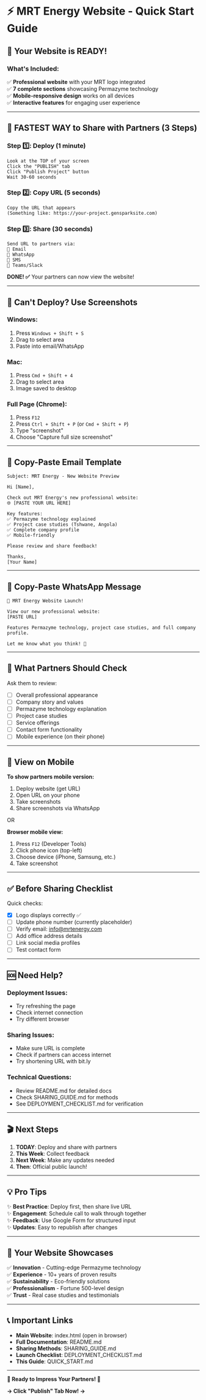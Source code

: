 # ⚡ MRT Energy Website - Quick Start Guide

## 🎉 Your Website is READY!

### What's Included:
✅ **Professional website** with your MRT logo integrated  
✅ **7 complete sections** showcasing Permazyme technology  
✅ **Mobile-responsive design** works on all devices  
✅ **Interactive features** for engaging user experience  

---

## 🚀 FASTEST WAY to Share with Partners (3 Steps)

### Step 1️⃣: Deploy (1 minute)
```
Look at the TOP of your screen
Click the "PUBLISH" tab
Click "Publish Project" button
Wait 30-60 seconds
```

### Step 2️⃣: Copy URL (5 seconds)
```
Copy the URL that appears
(Something like: https://your-project.gensparksite.com)
```

### Step 3️⃣: Share (30 seconds)
```
Send URL to partners via:
📧 Email
💬 WhatsApp
📱 SMS
💼 Teams/Slack
```

**DONE! ✅** Your partners can now view the website!

---

## 📸 Can't Deploy? Use Screenshots

### Windows:
1. Press `Windows + Shift + S`
2. Drag to select area
3. Paste into email/WhatsApp

### Mac:
1. Press `Cmd + Shift + 4`
2. Drag to select area
3. Image saved to desktop

### Full Page (Chrome):
1. Press `F12`
2. Press `Ctrl + Shift + P` (or `Cmd + Shift + P`)
3. Type "screenshot"
4. Choose "Capture full size screenshot"

---

## 📧 Copy-Paste Email Template

```
Subject: MRT Energy - New Website Preview

Hi [Name],

Check out MRT Energy's new professional website:
🌐 [PASTE YOUR URL HERE]

Key features:
✅ Permazyme technology explained
✅ Project case studies (Tshwane, Angola)
✅ Complete company profile
✅ Mobile-friendly

Please review and share feedback!

Thanks,
[Your Name]
```

---

## 💬 Copy-Paste WhatsApp Message

```
🌿 MRT Energy Website Launch!

View our new professional website:
[PASTE URL]

Features Permazyme technology, project case studies, and full company profile.

Let me know what you think! 💚
```

---

## 🎯 What Partners Should Check

Ask them to review:
- [ ] Overall professional appearance
- [ ] Company story and values
- [ ] Permazyme technology explanation
- [ ] Project case studies
- [ ] Service offerings
- [ ] Contact form functionality
- [ ] Mobile experience (on their phone)

---

## 📱 View on Mobile

**To show partners mobile version:**
1. Deploy website (get URL)
2. Open URL on your phone
3. Take screenshots
4. Share screenshots via WhatsApp

OR

**Browser mobile view:**
1. Press `F12` (Developer Tools)
2. Click phone icon (top-left)
3. Choose device (iPhone, Samsung, etc.)
4. Take screenshot

---

## ✅ Before Sharing Checklist

Quick checks:
- [x] Logo displays correctly ✅
- [ ] Update phone number (currently placeholder)
- [ ] Verify email: info@mrtenergy.com
- [ ] Add office address details
- [ ] Link social media profiles
- [ ] Test contact form

---

## 🆘 Need Help?

### Deployment Issues:
- Try refreshing the page
- Check internet connection
- Try different browser

### Sharing Issues:
- Make sure URL is complete
- Check if partners can access internet
- Try shortening URL with bit.ly

### Technical Questions:
- Review README.md for detailed docs
- Check SHARING_GUIDE.md for methods
- See DEPLOYMENT_CHECKLIST.md for verification

---

## 🎬 Next Steps

1. **TODAY**: Deploy and share with partners
2. **This Week**: Collect feedback
3. **Next Week**: Make any updates needed
4. **Then**: Official public launch!

---

## 💡 Pro Tips

✨ **Best Practice**: Deploy first, then share live URL  
✨ **Engagement**: Schedule call to walk through together  
✨ **Feedback**: Use Google Form for structured input  
✨ **Updates**: Easy to republish after changes  

---

## 🌟 Your Website Showcases

✅ **Innovation** - Cutting-edge Permazyme technology  
✅ **Experience** - 10+ years of proven results  
✅ **Sustainability** - Eco-friendly solutions  
✅ **Professionalism** - Fortune 500-level design  
✅ **Trust** - Real case studies and testimonials  

---

## 📞 Important Links

- **Main Website**: index.html (open in browser)
- **Full Documentation**: README.md
- **Sharing Methods**: SHARING_GUIDE.md
- **Launch Checklist**: DEPLOYMENT_CHECKLIST.md
- **This Guide**: QUICK_START.md

---

**🌿 Ready to Impress Your Partners! 🌿**

**→ Click "Publish" Tab Now! →**
